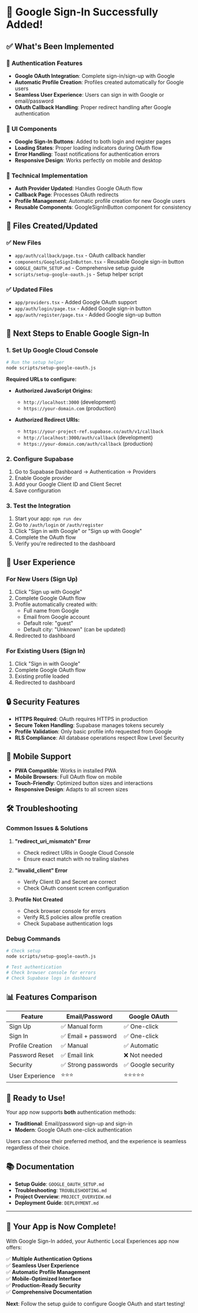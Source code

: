 # 🎉 Google Sign-In Successfully Added!

## ✅ What's Been Implemented

### 🔐 **Authentication Features**
- **Google OAuth Integration**: Complete sign-in/sign-up with Google
- **Automatic Profile Creation**: Profiles created automatically for Google users
- **Seamless User Experience**: Users can sign in with Google or email/password
- **OAuth Callback Handling**: Proper redirect handling after Google authentication

### 🎨 **UI Components**
- **Google Sign-In Buttons**: Added to both login and register pages
- **Loading States**: Proper loading indicators during OAuth flow
- **Error Handling**: Toast notifications for authentication errors
- **Responsive Design**: Works perfectly on mobile and desktop

### 🔧 **Technical Implementation**
- **Auth Provider Updated**: Handles Google OAuth flow
- **Callback Page**: Processes OAuth redirects
- **Profile Management**: Automatic profile creation for new Google users
- **Reusable Components**: GoogleSignInButton component for consistency

## 📁 **Files Created/Updated**

### ✅ **New Files**
- `app/auth/callback/page.tsx` - OAuth callback handler
- `components/GoogleSignInButton.tsx` - Reusable Google sign-in button
- `GOOGLE_OAUTH_SETUP.md` - Comprehensive setup guide
- `scripts/setup-google-oauth.js` - Setup helper script

### ✅ **Updated Files**
- `app/providers.tsx` - Added Google OAuth support
- `app/auth/login/page.tsx` - Added Google sign-in button
- `app/auth/register/page.tsx` - Added Google sign-up button

## 🚀 **Next Steps to Enable Google Sign-In**

### 1. **Set Up Google Cloud Console**
```bash
# Run the setup helper
node scripts/setup-google-oauth.js
```

**Required URLs to configure:**
- **Authorized JavaScript Origins:**
  - `http://localhost:3000` (development)
  - `https://your-domain.com` (production)

- **Authorized Redirect URIs:**
  - `https://your-project-ref.supabase.co/auth/v1/callback`
  - `http://localhost:3000/auth/callback` (development)
  - `https://your-domain.com/auth/callback` (production)

### 2. **Configure Supabase**
1. Go to Supabase Dashboard → Authentication → Providers
2. Enable Google provider
3. Add your Google Client ID and Client Secret
4. Save configuration

### 3. **Test the Integration**
1. Start your app: `npm run dev`
2. Go to `/auth/login` or `/auth/register`
3. Click "Sign in with Google" or "Sign up with Google"
4. Complete the OAuth flow
5. Verify you're redirected to the dashboard

## 🎯 **User Experience**

### **For New Users (Sign Up)**
1. Click "Sign up with Google"
2. Complete Google OAuth flow
3. Profile automatically created with:
   - Full name from Google
   - Email from Google account
   - Default role: "guest"
   - Default city: "Unknown" (can be updated)
4. Redirected to dashboard

### **For Existing Users (Sign In)**
1. Click "Sign in with Google"
2. Complete Google OAuth flow
3. Existing profile loaded
4. Redirected to dashboard

## 🔒 **Security Features**

- **HTTPS Required**: OAuth requires HTTPS in production
- **Secure Token Handling**: Supabase manages tokens securely
- **Profile Validation**: Only basic profile info requested from Google
- **RLS Compliance**: All database operations respect Row Level Security

## 📱 **Mobile Support**

- **PWA Compatible**: Works in installed PWA
- **Mobile Browsers**: Full OAuth flow on mobile
- **Touch-Friendly**: Optimized button sizes and interactions
- **Responsive Design**: Adapts to all screen sizes

## 🛠️ **Troubleshooting**

### **Common Issues & Solutions**

1. **"redirect_uri_mismatch" Error**
   - Check redirect URIs in Google Cloud Console
   - Ensure exact match with no trailing slashes

2. **"invalid_client" Error**
   - Verify Client ID and Secret are correct
   - Check OAuth consent screen configuration

3. **Profile Not Created**
   - Check browser console for errors
   - Verify RLS policies allow profile creation
   - Check Supabase authentication logs

### **Debug Commands**
```bash
# Check setup
node scripts/setup-google-oauth.js

# Test authentication
# Check browser console for errors
# Check Supabase logs in dashboard
```

## 📊 **Features Comparison**

| Feature | Email/Password | Google OAuth |
|---------|---------------|--------------|
| Sign Up | ✅ Manual form | ✅ One-click |
| Sign In | ✅ Email + password | ✅ One-click |
| Profile Creation | ✅ Manual | ✅ Automatic |
| Password Reset | ✅ Email link | ❌ Not needed |
| Security | ✅ Strong passwords | ✅ Google security |
| User Experience | ⭐⭐⭐ | ⭐⭐⭐⭐⭐ |

## 🎉 **Ready to Use!**

Your app now supports **both** authentication methods:

- **Traditional**: Email/password sign-up and sign-in
- **Modern**: Google OAuth one-click authentication

Users can choose their preferred method, and the experience is seamless regardless of their choice.

## 📚 **Documentation**

- **Setup Guide**: `GOOGLE_OAUTH_SETUP.md`
- **Troubleshooting**: `TROUBLESHOOTING.md`
- **Project Overview**: `PROJECT_OVERVIEW.md`
- **Deployment Guide**: `DEPLOYMENT.md`

---

## 🚀 **Your App is Now Complete!**

With Google Sign-In added, your Authentic Local Experiences app now offers:

✅ **Multiple Authentication Options**  
✅ **Seamless User Experience**  
✅ **Automatic Profile Management**  
✅ **Mobile-Optimized Interface**  
✅ **Production-Ready Security**  
✅ **Comprehensive Documentation**  

**Next**: Follow the setup guide to configure Google OAuth and start testing!

